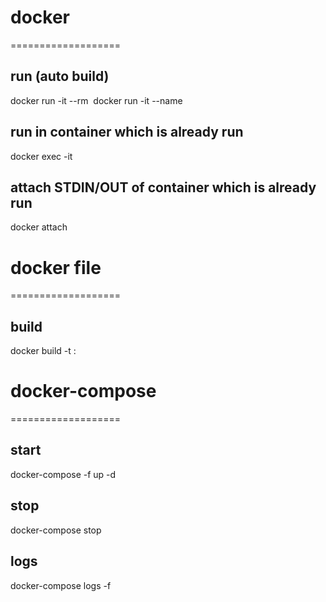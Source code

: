 # docker 
===================
## run (auto build)
docker run -it --rm <image> <command>
docker run -it --name <container name> <image>

## run in container which is already run
docker exec -it <container> <command>

## attach STDIN/OUT of container which is already run
docker attach <container>

# docker file
===================
## build
docker build -t <new image name>:<tag name> <path to docker file>

# docker-compose
===================
## start
docker-compose -f <docker-compose yml file> up -d

## stop
docker-compose stop

## logs
docker-compose logs -f
